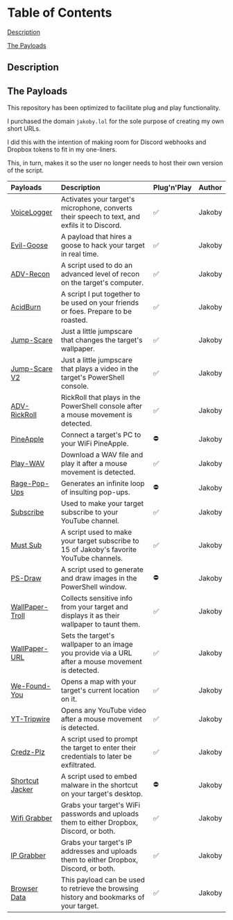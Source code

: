                
# Table of Contents

[Description](#Description)

[The Payloads](#The-Payloads)

## Description 

## The Payloads 

This repository has been optimized to facilitate plug and play functionality. 

I purchased the domain `jakoby.lol` for the sole purpose of creating my own short URLs.

I did this with the intention of making room for Discord webhooks and Dropbox tokens to fit in my one-liners.

This, in turn, makes it so the user no longer needs to host their own version of the script.


| Payloads                                                                                                        | Description                                                                                       | Plug'n'Play | Author      |
| :-------------------------------------------------------------------------------------------------------------- | :------------------------------------------------------------------------------------------------ | :-----------| :-----------|
| [VoiceLogger](https://github.com/I-Am-Jakoby/Flipper-Zero-BadUSB/tree/main/Payloads/VoiceLogger)                | Activates your target's microphone, converts their speech to text, and exfils it to Discord.      |✅           | Jakoby      |
| [Evil-Goose](https://github.com/I-Am-Jakoby/Flipper-Zero-BadUSB/tree/main/Payloads/Flip-EvilGoose)              | A payload that hires a goose to hack your target in real time.                                     |✅           | Jakoby      |      
| [ADV-Recon](https://github.com/I-Am-Jakoby/Flipper-Zero-BadUSB/tree/main/Payloads/Flip-ADV-Recon)               | A script used to do an advanced level of recon on the target's computer.                           |✅           | Jakoby      |      
| [AcidBurn](https://github.com/I-Am-Jakoby/Flipper-Zero-BadUSB/tree/main/Payloads/Flip-AcidBurn)                 | A script I put together to be used on your friends or foes. Prepare to be roasted.       |✅           | Jakoby      | 
| [Jump-Scare](https://github.com/I-Am-Jakoby/Flipper-Zero-BadUSB/tree/main/Payloads/Flip-JumpScare)              | Just a little jumpscare that changes the target's wallpaper.                                        |✅           | Jakoby      |
| [Jump-Scare V2](https://github.com/I-Am-Jakoby/Flipper-Zero-BadUSB/tree/main/Payloads/Flip-JumpScare-2.0)       | Just a little jumpscare that plays a video in the target's PowerShell console.                      |✅           | Jakoby      |
| [ADV-RickRoll](https://github.com/I-Am-Jakoby/Flipper-Zero-BadUSB/tree/main/Payloads/Flip-ADV-RickRoll)         | RickRoll that plays in the PowerShell console after a mouse movement is detected.                    |✅           | Jakoby      |
| [PineApple](https://github.com/I-Am-Jakoby/Flipper-Zero-BadUSB/tree/main/Payloads/Flip-PineApple)               | Connect a target's PC to your WiFi PineApple.                                                       |⛔           | Jakoby      |
| [Play-WAV](https://github.com/I-Am-Jakoby/Flipper-Zero-BadUSB/tree/main/Payloads/Flip-Play-WAV)                 | Download a WAV file and play it after a mouse movement is detected.                                |✅           | Jakoby      |
| [Rage-Pop-Ups](https://github.com/I-Am-Jakoby/Flipper-Zero-BadUSB/tree/main/Payloads/Flip-Rage-PopUps)          | Generates an infinite loop of insulting pop-ups.                                                   |⛔           | Jakoby      |
| [Subscribe](https://github.com/I-Am-Jakoby/Flipper-Zero-BadUSB/tree/main/Payloads/Flip-Subscribe)               | Used to make your target subscribe to your YouTube channel.                                        |✅           | Jakoby      |       
| [Must Sub](https://github.com/I-Am-Jakoby/Flipper-Zero-BadUSB/tree/main/Payloads/Flip-MustSub)                  | A script used to make your target subscribe to 15 of Jakoby's favorite YouTube channels.                   |✅           | Jakoby      |
| [PS-Draw](https://github.com/I-Am-Jakoby/Flipper-Zero-BadUSB/tree/main/Payloads/Flip-PS-Draw)                   | A script used to generate and draw images in the PowerShell window.                                |⛔           | Jakoby      |
| [WallPaper-Troll](https://github.com/I-Am-Jakoby/Flipper-Zero-BadUSB/tree/main/Payloads/Flip-Wallpaper-Troll)   | Collects sensitive info from your target and displays it as their wallpaper to taunt them.                 |✅           | Jakoby      |
| [WallPaper-URL](https://github.com/I-Am-Jakoby/Flipper-Zero-BadUSB/tree/main/Payloads/Flip-WallPaper-URL)       | Sets the target's wallpaper to an image you provide via a URL after a mouse movement is detected.          |✅           | Jakoby      |
| [We-Found-You](https://github.com/I-Am-Jakoby/Flipper-Zero-BadUSB/tree/main/Payloads/Flip-We-Found-You)         | Opens a map with your target's current location on it.                                               |✅           | Jakoby      |
| [YT-Tripwire](https://github.com/I-Am-Jakoby/Flipper-Zero-BadUSB/tree/main/Payloads/Flip-YT-Tripwire) | Opens any YouTube video after a mouse movement is detected.                                         |✅           | Jakoby      |
| [Credz-Plz](https://github.com/I-Am-Jakoby/Flipper-Zero-BadUSB/tree/main/Payloads/Flip-Credz-Plz)               | A script used to prompt the target to enter their credentials to later be exfiltrated.                   |✅           | Jakoby      |
| [Shortcut Jacker](https://github.com/I-Am-Jakoby/Flipper-Zero-BadUSB/tree/main/Payloads/Flip-ShortcutJacker)    | A script used to embed malware in the shortcut on your target's desktop.                            |⛔           | Jakoby      |
| [Wifi Grabber](https://github.com/I-Am-Jakoby/Flipper-Zero-BadUSB/tree/main/Payloads/Flip-WifiGrabber)| Grabs your target's WiFi passwords and uploads them to either Dropbox, Discord, or both.            |✅           | Jakoby      |
| [IP Grabber](https://github.com/I-Am-Jakoby/Flipper-Zero-BadUSB/tree/main/Payloads/Flip-IP-Grabber)             | Grabs your target's IP addresses and uploads them to either Dropbox, Discord, or both.              |✅           | Jakoby      |
| [Browser Data](https://github.com/I-Am-Jakoby/Flipper-Zero-BadUSB/tree/main/Payloads/Flip-BrowserData)| This payload can be used to retrieve the browsing history and bookmarks of your target.            |✅           | Jakoby      |